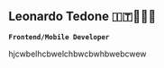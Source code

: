 ## Leonardo Tedone 🇮🇹👨🏻‍💻

**`Frontend/Mobile Developer`**
<!--
**LeoTedo/LeoTedo** is a ✨ _special_ ✨ repository because its `README.md` (this file) appears on your GitHub profile.

Here are some ideas to get you started:

- 🔭 I’m currently working on ...
- 🌱 I’m currently learning ...
- 👯 I’m looking to collaborate on ...
- 🤔 I’m looking for help with ...
- 💬 Ask me about ...
- 📫 How to reach me: ...
- 😄 Pronouns: ...
- ⚡ Fun fact: ...
-->

hjcwbelhcbwelchbwcbwhbwebcwew

